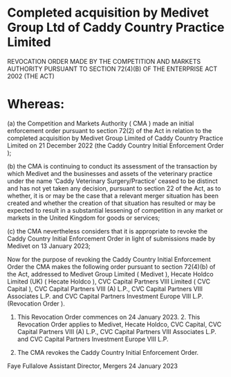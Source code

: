 # Completed acquisition by Medivet Group Ltd of Caddy Country Practice Limited

REVOCATION ORDER MADE BY THE COMPETITION AND MARKETS AUTHORITY PURSUANT TO SECTION 72(4)(B) OF THE ENTERPRISE ACT 2002 (THE ACT)

# Whereas:

(a) the Competition and Markets Authority ( CMA ) made an initial enforcement order pursuant to section 72(2) of the Act in relation to the completed acquisition by Medivet Group Limited of Caddy Country Practice Limited on 21 December 2022 (the Caddy Country Initial Enforcement Order );

(b) the CMA is continuing to conduct its assessment of the transaction by which Medivet and the businesses and assets of the veterinary practice under the name ‘Caddy Veterinary Surgery/Practice’ ceased to be distinct and has not yet taken any decision, pursuant to section 22 of the Act, as to whether, it is or may be the case that a relevant merger situation has been created and whether the creation of that situation has resulted or may be expected to result in a substantial lessening of competition in any market or markets in the United Kingdom for goods or services;

(c) the CMA nevertheless considers that it is appropriate to revoke the Caddy Country Initial Enforcement Order in light of submissions made by Medivet on 13 January 2023;

Now for the purpose of revoking the Caddy Country Initial Enforcement Order the CMA makes the following order pursuant to section 72(4)(b) of the Act, addressed to Medivet Group Limited ( Medivet ), Hecate Holdco Limited (UK) ( Hecate Holdco ), CVC Capital Partners VIII Limited ( CVC Capital ), CVC Capital Partners VIII (A) L.P., CVC Capital Partners VIII Associates L.P. and CVC Capital Partners Investment Europe VIII L.P. (Revocation Order ).

1. This Revocation Order commences on 24 January 2023. 2. This Revocation Order applies to Medivet, Hecate Holdco, CVC Capital, CVC Capital Partners VIII (A) L.P., CVC Capital Partners VIII Associates L.P. and CVC Capital Partners Investment Europe VIII L.P.

2. The CMA revokes the Caddy Country Initial Enforcement Order.


Faye Fullalove Assistant Director, Mergers 24 January 2023